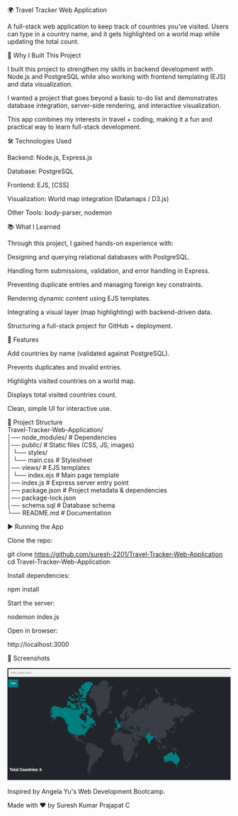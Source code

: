 🌍 Travel Tracker Web Application

A full-stack web application to keep track of countries you’ve visited. Users can type in a country name, and it gets highlighted on a world map while updating the total count.

📌 Why I Built This Project

I built this project to strengthen my skills in backend development with Node.js and PostgreSQL while also working with frontend templating (EJS) and data visualization.

I wanted a project that goes beyond a basic to-do list and demonstrates database integration, server-side rendering, and interactive visualization.

This app combines my interests in travel + coding, making it a fun and practical way to learn full-stack development.

🛠 Technologies Used

Backend: Node.js, Express.js

Database: PostgreSQL

Frontend: EJS, [CSS]

Visualization: World map integration (Datamaps / D3.js)

Other Tools: body-parser, nodemon

📚 What I Learned

Through this project, I gained hands-on experience with:

Designing and querying relational databases with PostgreSQL.

Handling form submissions, validation, and error handling in Express.

Preventing duplicate entries and managing foreign key constraints.

Rendering dynamic content using EJS templates.

Integrating a visual layer (map highlighting) with backend-driven data.

Structuring a full-stack project for GitHub + deployment.

🚀 Features

Add countries by name (validated against PostgreSQL).

Prevents duplicates and invalid entries.

Highlights visited countries on a world map.

Displays total visited countries count.

Clean, simple UI for interactive use.

📂 Project Structure <br>
Travel-Tracker-Web-Application/<br>
│── node_modules/         # Dependencies  <br>
│── public/               # Static files (CSS, JS, images) <br> 
│   └── styles/  <br>
│       └── main.css      # Stylesheet  <br>
│── views/                # EJS templates  <br>
│   └── index.ejs         # Main page template  <br>
│── index.js              # Express server entry point <br> 
│── package.json          # Project metadata & dependencies  <br>
│── package-lock.json  <br>
│── schema.sql            # Database schema  <br>
└── README.md             # Documentation  <br>

▶️ Running the App

Clone the repo:

git clone https://github.com/suresh-2201/Travel-Tracker-Web-Application
cd Travel-Tracker-Web-Application


Install dependencies:

npm install


Start the server:

nodemon index.js


Open in browser:

http://localhost:3000

📸 Screenshots

![alt text](image.png)

Inspired by Angela Yu's Web Development Bootcamp.

Made with ❤️ by Suresh Kumar Prajapat C
